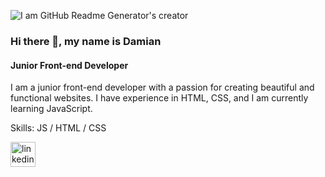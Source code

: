 ![I am GitHub Readme Generator's creator]([https://arturssmirnovs.github.io/github-profile-readme-generator/images/banner.png](https://github.com/anesticnei/anesticnei/blob/main/GitHub-hero.png))

### Hi there 👋, my name is Damian
#### Junior Front-end Developer

I am a junior front-end developer with a passion for creating beautiful and functional websites. I have experience in HTML, CSS, and I am currently learning JavaScript.

Skills: JS / HTML / CSS

[<img src='https://cdn.jsdelivr.net/npm/simple-icons@3.0.1/icons/linkedin.svg' alt='linkedin' height='40'>](https://www.linkedin.com/in/damianpabian/)  
